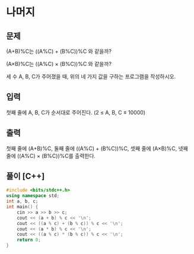 # 나머지
## 문제
(A+B)%C는 ((A%C) + (B%C))%C 와 같을까?

(A×B)%C는 ((A%C) × (B%C))%C 와 같을까?

세 수 A, B, C가 주어졌을 때, 위의 네 가지 값을 구하는 프로그램을 작성하시오.
## 입력
첫째 줄에 A, B, C가 순서대로 주어진다. (2 ≤ A, B, C ≤ 10000)
## 출력
첫째 줄에 (A+B)%C, 둘째 줄에 ((A%C) + (B%C))%C, 셋째 줄에 (A×B)%C, 넷째 줄에 ((A%C) × (B%C))%C를 출력한다.
## 풀이 [C++]
```c++
#include <bits/stdc++.h>
using namespace std;
int a, b, c;
int main() {
    cin >> a >> b >> c;
    cout << (a + b) % c << '\n';
    cout << ((a % c) + (b % c)) % c << '\n';
    cout << (a * b) % c << '\n';
    cout << ((a % c) * (b % c)) % c << '\n';
    return 0;
}
```